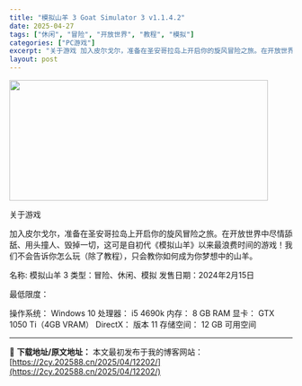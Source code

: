 ```yaml
---
title: "模拟山羊 3 Goat Simulator 3 v1.1.4.2"
date: 2025-04-27
tags: ["休闲", "冒险", "开放世界", "教程", "模拟"]
categories: ["PC游戏"]
excerpt: "关于游戏 加入皮尔戈尔，准备在圣安哥拉岛上开启你的旋风冒险之旅。在开放世界中尽情舔舐、用头撞人、毁掉一切，这可是自初代《模拟山羊》以来最浪费时间的游戏！我们不会告诉你怎么玩（除了教程），只会教你如何成为你梦想中的山羊。 名称: 模拟山羊 3 类型：冒险、休闲、模拟 发售日期：2024年2月15日 最&hellip;"
layout: post
---
```


<img class="aligncenter size-full wp-image-12208" src="https://2cy.202588.cn/wp-content/uploads/2025/04/2025042714290038.webp" alt="" width="460" height="215" />

关于游戏

加入皮尔戈尔，准备在圣安哥拉岛上开启你的旋风冒险之旅。在开放世界中尽情舔舐、用头撞人、毁掉一切，这可是自初代《模拟山羊》以来最浪费时间的游戏！我们不会告诉你怎么玩（除了教程），只会教你如何成为你梦想中的山羊。

名称: 模拟山羊 3
类型：冒险、休闲、模拟
发售日期：2024年2月15日

最低限度：

操作系统： Windows 10
处理器： i5 4690k
内存： 8 GB RAM
显卡： GTX 1050 Ti（4GB VRAM）
DirectX： 版本 11
存储空间： 12 GB 可用空间

---
📖 **下载地址/原文地址：** 本文最初发布于我的博客网站：[https://2cy.202588.cn/2025/04/12202/](https://2cy.202588.cn/2025/04/12202/)
